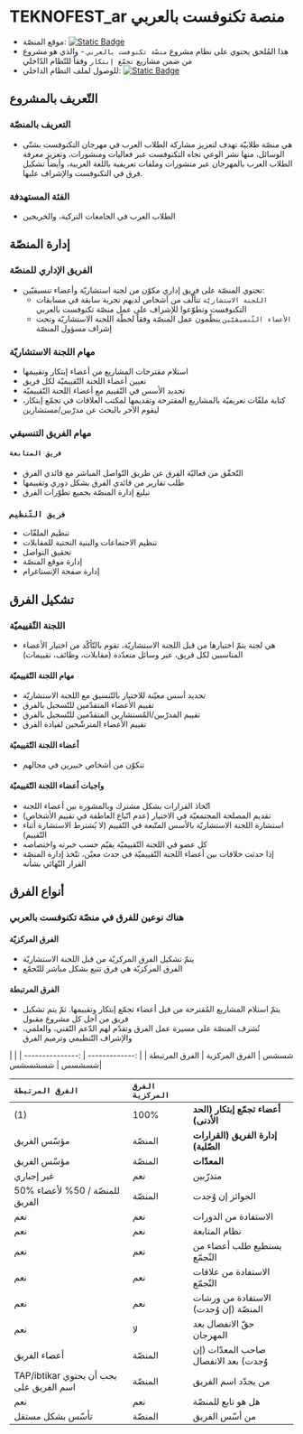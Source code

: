 # TEKNOFEST_ar منصة تكنوفست بالعربي

- موقع المنصّة: [![Static Badge](https://img.shields.io/badge/-TEKNOFEST__ar-FF4A17?logo=firebase&logoColor=FF4A17&labelColor=white)](https://teknofest.ibtikar.org.tr)
- هذا المُلحق يحتوي على نظام مشروع `منصّة تكنوفست بالعربي` - والذي هو مشروع من ضمن مشاريع `تجمّع إبتكار` وفقاً للنّظام الدّاخلي
- للوصول لملف النظام الداخلي: [![Static Badge](https://img.shields.io/badge/-system-gray?logo=github&logoColor=black&labelColor=white)](https://github.com/cankanalbir/system1)


## التّعريف بالمشروع
### التعريف بالمنصّة
- هي منصّة طلابيّة تهدف لتعزيز مشاركة الطلاب العرب في مهرجان التكنوفست بشتّى الوسائل، منها نشر الوعي تجاه التكنوفست عبر فعاليات ومنشورات، وتعزيز معرفة الطلاب العرب بالمهرجان عبر منشورات وملفات تعريفية باللغة العربية، وأيضاً تشكيل فرق في التكنوفست والإشراف عليها.
### الفئة المستهدفة
- الطلاب العرب في الجامعات التركية، والخريجين

## إدارة المنصّة
### الفريق الإداري للمنصّة
- تحتوي المنصّة على فريق إداري مكوّن من لجنة استشاريّة وأعضاء تنسيقيّين:
  - `اللجنة الاستشاريّة` تتألّف من أشخاص لديهم تجربة سابقة في مسابقات التكنوفست وتطوّعوا للإشراف على عمل منصّة تكنوفست بالعربي
  - `الأعضاء التّنسيقيّين` ينظّمون عمل المنصّة وفقاً لخطّة اللجنة الاستشاريّة وتحت إشراف مسؤول المنصّة
### مهام اللجنة الاستشاريّة
- استلام مقترحات المشاريع من أعضاء إبتكار وتقييمها
-	تعيين أعضاء اللجنة التّقييميّة لكل فريق
-	تحديد الأسس في التّقييم مع أعضاء اللجنة التّقييميّة
-	كتابة ملفّات تعريفيّة بالمشاريع المقترحة وتقديمها لمكتب العلاقات في تجمّع إبتكار، ليقوم الآخر بالبحث عن مدرّبين/مستشارين

### مهام الفريق التنسيقي
#### `فريق المتابعة`
- التّحقّق من فعاليّة الفِرق عن طريق التّواصل المباشر مع قائدي الفرق
-	طلب تقارير من قائدي الفرق بشكل دوري وتقييمها
-	تبليغ إدارة المنصّة بجميع تطوّرات الفرق
### `فريق التّنظيم`
- تنظيم الملفّات
- تنظيم الاجتماعات والبنية التحتية للمقابلات
- تحقيق التواصل
- إدارة موقع المنصّة
- إدارة صفحة الإنستاغرام

## تشكيل الفرق
### اللجنة التّقييميّة
- هي لجنة يتمّ اختيارها من قبل اللجنة الاستشاريّة، تقوم بالتّأكّد من اختيار الأعضاء المناسبين لكل فريق، عبر وسائل متعدّدة (مقابلات، وظائف، تقييمات)
#### مهام اللجنة التّقييميّة
- تحديد أسس معيّنة للاختيار بالتّنسيق مع اللجنة الاستشاريّة
-	تقييم الأعضاء المتقدّمين للتّسجيل بالفرق
-	تقييم المدرّبين/المُستشارين المتقدّمين للتّسجيل بالفرق
-	تقييم الأعضاء المترشّحين لقيادة الفرق
#### أعضاء اللجنة التّقييميّة
- تتكوّن من أشخاص خبيرين في مجالهم
#### واجبات أعضاء اللجنة التّقييميّة
- اتّخاذ القرارات بشكل مشترك وبالمشورة بين أعضاء اللجنة
-	تقديم المصلحة المجتمعيّة في الاختيار (عدم اتّباع العاطفة في تقييم الأشخاص)
-	استشارة اللجنة الاستشاريّة بالأسس المتّبعة في التّقييم (لا يُشترط الاستشارة أثناء التّقييم)
-	كل عضو في اللجنة التّقييميّة يقيّم حسب خبرته واختصاصه
-	إذا حدثت خلافات بين أعضاء اللجنة التّقييميّة في حدث معيّن، تتّخذ إدارة المنصّة القرار النّهائي بشأنه

## أنواع الفرق
### هناك نوعين للفرق في منصّة تكنوفست بالعربي
#### الفرق المركزيّة
- يتمّ تشكيل الفرق المركزيّة من قبل اللجنة الاستشاريّة
- الفرق المركزيّة هي فرق تتبع بشكل مباشر للتّجمّع
#### الفرق المرتبطة
- يتمّ استلام المشاريع المُقترحة من قبل أعضاء تجمّع إبتكار وتقييمها. ثمّ يتم تشكيل فريق من أجل كل مشروع مقبول
- تُشرف المنصّة على مسيرة عمل الفرق وتقدّم لهم الدّعم التّقني، والعلمي، والإشراف التّنظيمي وترميم الفرق

| شسشس | الفرق المركزية | الفرق المرتبطة |
| :------------- | :--------------- |
| شسشسس | شسشسشس|



|`الفرق المرتبطة`|`الفرق المركزية`||
| :----- | :----- | :------- |
|(1)|100%|**أعضاء تجمّع إبتكار (الحد الأدنى)**|
|مؤسّس الفريق|المنصّة|**إدارة الفريق (القرارات الصّلبة)**|
|مؤسّس الفريق|المنصّة|**المعدّات**|
|غير إجباري|نعم|متدرّبين|
|50% للمنصّة / 50% لأعضاء الفريق|المنصّة|الجوائز إن وُجدت|
|نعم|نعم|الاستفادة من الدورات|
|نعم|نعم|نظام المتابعة|
|نعم|نعم|يستطيع طلب أعضاء من التّجمّع|
|نعم|نعم|الاستفادة من علاقات التّجمّع|
|نعم|نعم|الاستفادة من ورشات المنصّة (إن وُجدت)|
|نعم|لا|حقّ الانفصال بعد المهرجان|
|أعضاء الفريق|المنصّة|صاحب المعدّات (إن وُجدت) بعد الانفصال|
|TAP/ibtikar يجب أن يحتوي اسم الفريق على|المنصّة|من يحدّد اسم الفريق|
|نعم|نعم|هل هو تابع للمنصّة|
|تأسّس بشكل مستقل|المنصّة|من أسّس الفريق|






